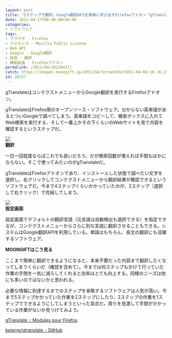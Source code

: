 ```yaml
---
layout: post
title: "2ステップで翻訳。Google翻訳APIを簡単に呼び出すFirefoxアドオン「gTranslate」"
date: 2011-04-17T06:00:00+09:00
categories:
- ソフトウェア
tags: 
- ブラウザ - Firefox
- ライセンス - Mozilla Public License
- Web API
- Google - Google翻訳
- 技術 - 翻訳
- 機能拡張 - Firefoxアドオン
permalink: /2011/04/20110417/
catch: https://images.moongift.jp/2011/04/ScreenShot2011-04-04-10.36.23_thumb.png
id: 26327
---
```

gTranslateはコンテクストメニューからGoogle翻訳を実行するFirefoxアドオン。

  

gTranslateはFirefox用のオープンソース・ソフトウェア。分からない英単語があるとついGoogleで調べてしまう。英単語をコピーして、検索ボックスに入れてWeb検索を実行する、そして一番上かその下くらいのWebサイトを見て内容を確認するというステップだ。

  

![](https://images.moongift.jp/2011/04/110404-0002_thumb.png)  
**翻訳**

  

一日一回程度ならばこれでも良いだろう。だが検索回数が増えれば手間もばかにならない。そこで使ってみたいのがgTranslateだ。

  
<!--more-->  

gTranslateはFirefoxアドオンであり、インストールした状態で調べたい文字を選択し、右クリックしてコンテクストメニューから翻訳結果が確認できるというソフトウェアだ。今まで4ステップくらいかかっていたのが、2ステップ（選択して右クリック）で完結してしまう。

  

![](https://images.moongift.jp/2011/04/ScreenShot2011-04-04-10.36.23_thumb.png)  
**設定画面**

  

設定画面でデフォルトの翻訳言語（元言語は自動検出も選択できる）を指定できるが、コンテクストメニューからさらに別な言語に翻訳させることもできる。システムはGoogle翻訳APIを利用している。単語はもちろん、長文の翻訳にも活躍するソフトウェア。

  
  
  

**MOONGIFTはこう見る**

  

ここまで簡単に翻訳できるようになると、本来不要だった内容まで翻訳したくなってしまうくらいだ（確認を含めて）。今までは何ステップもかけて行っていた作業の手間を一気に減らしてくれると効率はとても向上する。同様のニーズは他にも多いのではないかと思われる。

  

必要な情報に到達するまでのステップを省略するソフトウェアは人気が高い。今まで5ステップかかっていた作業を2ステップにしたり、2ステップの作業を1ステップでできるようにしてしまうといった具合だ。周りを見渡して手間がかかっている作業がないか見つけてみよう。

  

[gTranslate :: Modules pour Firefox](https://addons.mozilla.org/fr/firefox/addon/gtranslate/)

  

[bpierre/gtranslate - GitHub](https://github.com/bpierre/gtranslate)

